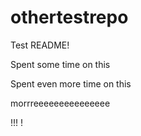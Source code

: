# othertestrepo

Test README!


Spent some time on this

Spent even more time on this

morrreeeeeeeeeeeeeee

!!!
!
